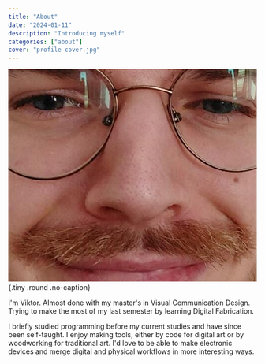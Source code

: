 ```yaml
---
title: "About"
date: "2024-01-11"
description: "Introducing myself"
categories: ["about"]
cover: "profile-cover.jpg"
---
```


![A picture of the author](my-face.jpeg "hi"){.tiny .round .no-caption}

I'm Viktor. Almost done with my master's in Visual Communication Design. Trying to make the most of my last semester by learning Digital Fabrication. 

I briefly studied programming before my current studies and have since been self-taught. I enjoy making tools, either by code for digital art or by woodworking for traditional art. I'd love to be able to make electronic devices and merge digital and physical workflows in more interesting ways. 
